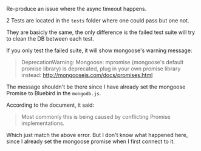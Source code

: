 Re-produce an issue where the async timeout happens.

2 Tests are located in the `tests` folder where one could pass but one not.

They are basicly the same, the only difference is the failed test suite will try to clean the DB between each test.

If you only test the failed suite, it will show mongoose's warning message:
> DeprecationWarning: Mongoose: mpromise (mongoose's default promise library) is deprecated, plug in your own promise library instead: http://mongoosejs.com/docs/promises.html

The message shouldn't be there since I have already set the mongoose Promise to Bluebird in the `mongodb.js`.

According to the document, it said:
> Most commonly this is being caused by conflicting Promise implementations.

Which just match the above error. But I don't know what happened here, since I already set the mongoose promise when I first connect to it.